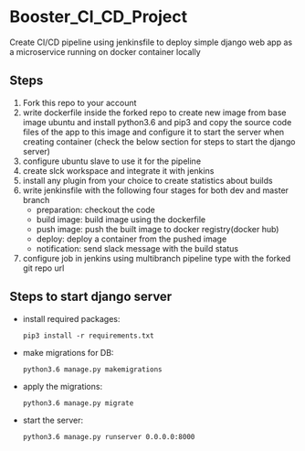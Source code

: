 # Booster_CI_CD_Project

Create CI/CD pipeline using jenkinsfile to deploy simple django web app as a microservice running on docker container locally

## Steps

1. Fork this repo to your account
2. write dockerfile inside the forked repo to create new image from base image ubuntu and install python3.6 and pip3 and copy the source code files of the app to this image and configure it to start the server when creating container (check the below section for steps to start the django server)
3. configure ubuntu slave to use it for the pipeline
4. create slck workspace and integrate it with jenkins
5. install any plugin from your choice to create statistics about builds
6. write jenkinsfile with the following four stages for both dev and master branch
   - preparation: checkout the code
   - build image: build image using the dockerfile
   - push image: push the built image to docker registry(docker hub)
   - deploy: deploy a container from the pushed image
   - notification: send slack message with the build status
7. configure job in jenkins using multibranch pipeline type with the forked git repo url

## Steps to start django server

- install required packages:

    ``` shell
    pip3 install -r requirements.txt
    ```

- make migrations for DB:

    ``` shell
    python3.6 manage.py makemigrations
    ```

- apply the migrations:

    ``` shell
    python3.6 manage.py migrate
    ```

- start the server:

    ``` shell
    python3.6 manage.py runserver 0.0.0.0:8000
    ```
